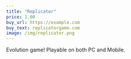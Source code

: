 ```yaml
---
title: "Replicator"
price: 1.00
buy_url: https://example.com
buy_text: replicatorgame.com
image: /img/replicator.png
---
```

Evolution game! Playable on both PC and Mobile.
